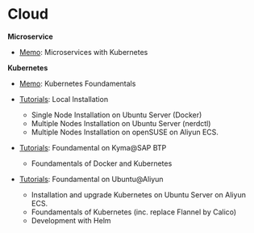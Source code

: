 # Cloud

**Microservice**

- [Memo](./cloud/MicroservicesKubernetes.md): Microservices with Kubernetes



**Kubernetes**

- [Memo](./cloud/KubernetesFoundationMemo.md): Kubernetes Foundamentals

- [Tutorials](./cloud/Kubernetes-Deployment.md): Local Installation
     + Single Node Installation on Ubuntu Server (Docker)
     + Multiple Nodes Installation on Ubuntu Server (nerdctl)
     + Multiple Nodes Installation on openSUSE on Aliyun ECS.

- [Tutorials](./cloud/KubernetesTutorials-BTP-trail.md): Foundamental on Kyma@SAP BTP
     + Foundamentals of Docker and Kubernetes

- [Tutorials](./cloud/KubernetesTutorials-Aliyun-Ubuntu.md): Foundamental on Ubuntu@Aliyun
     + Installation and upgrade Kubernetes on Ubuntu Server on Aliyun ECS.
     + Foundamentals of Kubernetes (inc. replace Flannel by Calico)
     + Development with Helm

